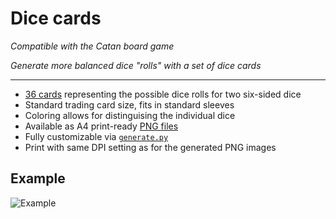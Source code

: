 # Dice cards

*Compatible with the Catan board game*

*Generate more balanced dice "rolls" with a set of dice cards*

-----

* [36 cards](https://github.com/Dominik1123/catan-dice-cards/tree/main/cards) representing the possible dice rolls for two six-sided dice
* Standard trading card size, fits in standard sleeves
* Coloring allows for distinguising the individual dice
* Available as A4 print-ready [PNG files](https://github.com/Dominik1123/catan-dice-cards/tree/main/A4)
* Fully customizable via [`generate.py`](https://github.com/Dominik1123/catan-dice-cards/blob/main/generate.py)
* Print with same DPI setting as for the generated PNG images

## Example

![Example](https://github.com/Dominik1123/catan-dice-cards/raw/main/A4/0.png)
